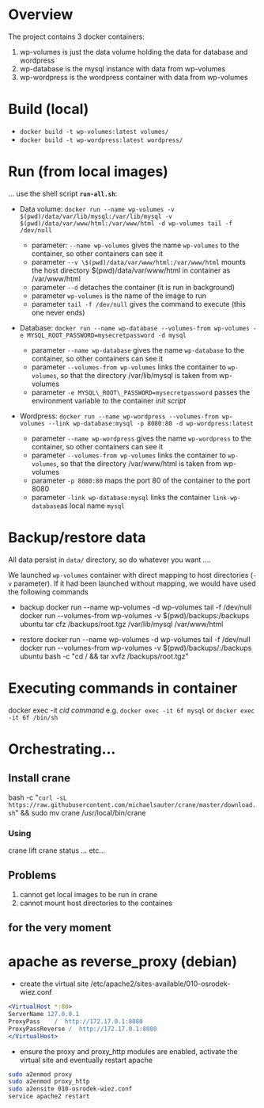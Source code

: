 # Overview 
The project contains 3 docker containers:
1. wp-volumes is just the data volume holding the data for database and wordpress
2. wp-database is the mysql instance with data from wp-volumes
3. wp-wordpress is the wordpress container with data from wp-volumes

# Build (local)
* `docker build -t wp-volumes:latest volumes/` 
* `docker build -t wp-wordpress:latest wordpress/`

# Run (from local images)
... use the shell script **`run-all.sh`**:

* Data volume: `docker run --name wp-volumes -v $(pwd)/data/var/lib/mysql:/var/lib/mysql -v $(pwd)/data/var/www/html:/var/www/html -d wp-volumes tail -f /dev/null`
    + parameter: `--name wp-volumes` gives the name `wp-volumes` to the container, so other containers can see it
    + parameter `--v \$(pwd)/data/var/www/html:/var/www/html` mounts the host directory $(pwd)/data/var/www/html in container as /var/www/html 
    + parameter `--d` detaches the container (it is run in background)
    + parameter `wp-volumes` is the name of the image to run
    + parameter `tail -f /dev/null` gives the command to execute (this one never ends)
  
* Database: `docker run --name wp-database --volumes-from wp-volumes -e MYSQL_ROOT_PASSWORD=mysecretpassword -d mysql`
    + parameter `--name wp-database` gives the name `wp-database` to the container, so other containers can see it
    + parameter `--volumes-from wp-volumes` links the container to `wp-volumes`, so that the directory /var/lib/mysql is taken from wp-volumes
    + parameter `-e MYSQL\_ROOT\_PASSWORD=mysecretpassword` passes the environment variable to the container _init script_

* Wordpress: `docker run --name wp-wordpress --volumes-from wp-volumes --link wp-database:mysql -p 8080:80 -d wp-wordpress:latest`
    + parameter `--name wp-wordpress` gives the name `wp-wordpress` to the container, so other containers can see it
    + parameter `--volumes-from wp-volumes` links the container to `wp-volumes`, so that the directory /var/www/html is taken from wp-volumes
    + parameter `-p 8080:80` maps the port 80 of the container to the port 8080
    + parameter `-link wp-database:mysql` links the container `link-wp-database`as local name `mysql` 

# Backup/restore data
All data persist in `data/` directory, so do whatever you want ....

We launched `wp-volumes` container with direct mapping to host directories (`-v` parameter). If it had been launched without mapping, we would have used the following commands

* backup
  docker run --name wp-volumes -d wp-volumes tail -f /dev/null
  docker run --volumes-from wp-volumes -v $(pwd)/backups:/backups ubuntu tar cfz /backups/root.tgz /var/lib/mysql /var/www/html
 
* restore 
  docker run --name wp-volumes -d wp-volumes tail -f /dev/null
  docker run --volumes-from wp-volumes -v $(pwd)/backups/:/backups ubuntu bash -c "cd / && tar xvfz /backups/root.tgz"


# Executing commands in container
docker exec -it _cid_ _command_
e.g. `docker exec -it 6f mysql` or `docker exec -it 6f /bin/sh`


# Orchestrating...
## Install crane
bash -c "`curl -sL https://raw.githubusercontent.com/michaelsauter/crane/master/download.sh`" && sudo mv crane /usr/local/bin/crane

### Using
crane lift
crane status 
... etc... 

## Problems 
1. cannot get local images to be run in crane
2. cannot mount host directories to the containes 

## for the very moment 


# apache as reverse_proxy (debian)
* create the virtual site /etc/apache2/sites-available/010-osrodek-wiez.conf
````apache
<VirtualHost *:80>
ServerName 127.0.0.1
ProxyPass 	 / 	http://172.17.0.1:8080
ProxyPassReverse /	http://172.17.0.1:8080
</VirtualHost> 
````
* ensure the proxy and proxy\_http modules are enabled, activate the virtual site and eventually restart apache 
````bash
sudo a2enmod proxy
sudo a2enmod proxy_http
sudo a2ensite 010-osrodek-wiez.conf
service apache2 restart
````
